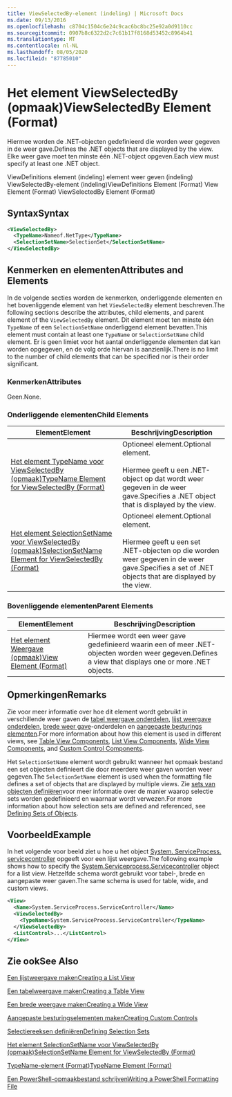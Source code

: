 ```yaml
---
title: ViewSelectedBy-element (indeling) | Microsoft Docs
ms.date: 09/13/2016
ms.openlocfilehash: c8704c1504c6e24c9cac6bc8bc25e92a0d9110cc
ms.sourcegitcommit: 0907b8c6322d2c7c61b17f8168d53452c8964b41
ms.translationtype: MT
ms.contentlocale: nl-NL
ms.lasthandoff: 08/05/2020
ms.locfileid: "87785010"
---
```

# <a name="viewselectedby-element-format"></a><span data-ttu-id="c0619-102">Het element ViewSelectedBy (opmaak)</span><span class="sxs-lookup"><span data-stu-id="c0619-102">ViewSelectedBy Element (Format)</span></span>

<span data-ttu-id="c0619-103">Hiermee worden de .NET-objecten gedefinieerd die worden weer gegeven in de weer gave.</span><span class="sxs-lookup"><span data-stu-id="c0619-103">Defines the .NET objects that are displayed by the view.</span></span> <span data-ttu-id="c0619-104">Elke weer gave moet ten minste één .NET-object opgeven.</span><span class="sxs-lookup"><span data-stu-id="c0619-104">Each view must specify at least one .NET object.</span></span>

<span data-ttu-id="c0619-105">ViewDefinitions element (indeling) element weer geven (indeling) ViewSelectedBy-element (indeling)</span><span class="sxs-lookup"><span data-stu-id="c0619-105">ViewDefinitions Element (Format) View Element (Format) ViewSelectedBy Element (Format)</span></span>

## <a name="syntax"></a><span data-ttu-id="c0619-106">Syntax</span><span class="sxs-lookup"><span data-stu-id="c0619-106">Syntax</span></span>

```xml
<ViewSelectedBy>
  <TypeName>Nameof.NetType</TypeName>
  <SelectionSetName>SelectionSet</SelectionSetName>
</ViewSelectedBy>
```

## <a name="attributes-and-elements"></a><span data-ttu-id="c0619-107">Kenmerken en elementen</span><span class="sxs-lookup"><span data-stu-id="c0619-107">Attributes and Elements</span></span>

<span data-ttu-id="c0619-108">In de volgende secties worden de kenmerken, onderliggende elementen en het bovenliggende element van het `ViewSelectedBy` element beschreven.</span><span class="sxs-lookup"><span data-stu-id="c0619-108">The following sections describe the attributes, child elements, and parent element of the `ViewSelectedBy` element.</span></span> <span data-ttu-id="c0619-109">Dit element moet ten minste één `TypeName` of een `SelectionSetName` onderliggend element bevatten.</span><span class="sxs-lookup"><span data-stu-id="c0619-109">This element must contain at least one `TypeName` or `SelectionSetName` child element.</span></span> <span data-ttu-id="c0619-110">Er is geen limiet voor het aantal onderliggende elementen dat kan worden opgegeven, en de volg orde hiervan is aanzienlijk.</span><span class="sxs-lookup"><span data-stu-id="c0619-110">There is no limit to the number of child elements that can be specified nor is their order significant.</span></span>

### <a name="attributes"></a><span data-ttu-id="c0619-111">Kenmerken</span><span class="sxs-lookup"><span data-stu-id="c0619-111">Attributes</span></span>

<span data-ttu-id="c0619-112">Geen.</span><span class="sxs-lookup"><span data-stu-id="c0619-112">None.</span></span>

### <a name="child-elements"></a><span data-ttu-id="c0619-113">Onderliggende elementen</span><span class="sxs-lookup"><span data-stu-id="c0619-113">Child Elements</span></span>

|<span data-ttu-id="c0619-114">Element</span><span class="sxs-lookup"><span data-stu-id="c0619-114">Element</span></span>|<span data-ttu-id="c0619-115">Beschrijving</span><span class="sxs-lookup"><span data-stu-id="c0619-115">Description</span></span>|
|-------------|-----------------|
|[<span data-ttu-id="c0619-116">Het element TypeName voor ViewSelectedBy (opmaak)</span><span class="sxs-lookup"><span data-stu-id="c0619-116">TypeName Element for ViewSelectedBy (Format)</span></span>](./typename-element-for-viewselectedby-format.md)|<span data-ttu-id="c0619-117">Optioneel element.</span><span class="sxs-lookup"><span data-stu-id="c0619-117">Optional element.</span></span><br /><br /> <span data-ttu-id="c0619-118">Hiermee geeft u een .NET-object op dat wordt weer gegeven in de weer gave.</span><span class="sxs-lookup"><span data-stu-id="c0619-118">Specifies a .NET object that is displayed by the view.</span></span>|
|[<span data-ttu-id="c0619-119">Het element SelectionSetName voor ViewSelectedBy (opmaak)</span><span class="sxs-lookup"><span data-stu-id="c0619-119">SelectionSetName Element for ViewSelectedBy (Format)</span></span>](./selectionsetname-element-for-viewselectedby-format.md)|<span data-ttu-id="c0619-120">Optioneel element.</span><span class="sxs-lookup"><span data-stu-id="c0619-120">Optional element.</span></span><br /><br /> <span data-ttu-id="c0619-121">Hiermee geeft u een set .NET-objecten op die worden weer gegeven in de weer gave.</span><span class="sxs-lookup"><span data-stu-id="c0619-121">Specifies a set of .NET objects that are displayed by the view.</span></span>|

### <a name="parent-elements"></a><span data-ttu-id="c0619-122">Bovenliggende elementen</span><span class="sxs-lookup"><span data-stu-id="c0619-122">Parent Elements</span></span>

|<span data-ttu-id="c0619-123">Element</span><span class="sxs-lookup"><span data-stu-id="c0619-123">Element</span></span>|<span data-ttu-id="c0619-124">Beschrijving</span><span class="sxs-lookup"><span data-stu-id="c0619-124">Description</span></span>|
|-------------|-----------------|
|[<span data-ttu-id="c0619-125">Het element Weergave (opmaak)</span><span class="sxs-lookup"><span data-stu-id="c0619-125">View Element (Format)</span></span>](./view-element-format.md)|<span data-ttu-id="c0619-126">Hiermee wordt een weer gave gedefinieerd waarin een of meer .NET-objecten worden weer gegeven.</span><span class="sxs-lookup"><span data-stu-id="c0619-126">Defines a view that displays one or more .NET objects.</span></span>|

## <a name="remarks"></a><span data-ttu-id="c0619-127">Opmerkingen</span><span class="sxs-lookup"><span data-stu-id="c0619-127">Remarks</span></span>

<span data-ttu-id="c0619-128">Zie voor meer informatie over hoe dit element wordt gebruikt in verschillende weer gaven de [tabel weergave onderdelen](./creating-a-table-view.md), [lijst weergave onderdelen](./creating-a-list-view.md), [brede weer gave](./creating-a-wide-view.md)-onderdelen en [aangepaste besturings elementen](./creating-custom-controls.md).</span><span class="sxs-lookup"><span data-stu-id="c0619-128">For more information about how this element is used in different views, see [Table View Components](./creating-a-table-view.md), [List View Components](./creating-a-list-view.md), [Wide View Components](./creating-a-wide-view.md), and [Custom Control Components](./creating-custom-controls.md).</span></span>

<span data-ttu-id="c0619-129">Het `SelectionSetName` element wordt gebruikt wanneer het opmaak bestand een set objecten definieert die door meerdere weer gaven worden weer gegeven.</span><span class="sxs-lookup"><span data-stu-id="c0619-129">The `SelectionSetName` element is used when the formatting file defines a set of objects that are displayed by multiple views.</span></span> <span data-ttu-id="c0619-130">Zie [sets van objecten definiëren](./defining-selection-sets.md)voor meer informatie over de manier waarop selectie sets worden gedefinieerd en waarnaar wordt verwezen.</span><span class="sxs-lookup"><span data-stu-id="c0619-130">For more information about how selection sets are defined and referenced, see [Defining Sets of Objects](./defining-selection-sets.md).</span></span>

## <a name="example"></a><span data-ttu-id="c0619-131">Voorbeeld</span><span class="sxs-lookup"><span data-stu-id="c0619-131">Example</span></span>

<span data-ttu-id="c0619-132">In het volgende voor beeld ziet u hoe u het object [System. ServiceProcess. servicecontroller](/dotnet/api/System.ServiceProcess.ServiceController) opgeeft voor een lijst weergave.</span><span class="sxs-lookup"><span data-stu-id="c0619-132">The following example shows how to specify the [System.Serviceprocess.Servicecontroller](/dotnet/api/System.ServiceProcess.ServiceController) object for a list view.</span></span> <span data-ttu-id="c0619-133">Hetzelfde schema wordt gebruikt voor tabel-, brede en aangepaste weer gaven.</span><span class="sxs-lookup"><span data-stu-id="c0619-133">The same schema is used for table, wide, and custom views.</span></span>

```xml
<View>
  <Name>System.ServiceProcess.ServiceController</Name>
  <ViewSelectedBy>
    <TypeName>System.ServiceProcess.ServiceController</TypeName>
  </ViewSelectedBy>
  <ListControl>...</ListControl>
</View>
```

## <a name="see-also"></a><span data-ttu-id="c0619-134">Zie ook</span><span class="sxs-lookup"><span data-stu-id="c0619-134">See Also</span></span>

[<span data-ttu-id="c0619-135">Een lijstweergave maken</span><span class="sxs-lookup"><span data-stu-id="c0619-135">Creating a List View</span></span>](./creating-a-list-view.md)

[<span data-ttu-id="c0619-136">Een tabelweergave maken</span><span class="sxs-lookup"><span data-stu-id="c0619-136">Creating a Table View</span></span>](./creating-a-table-view.md)

[<span data-ttu-id="c0619-137">Een brede weergave maken</span><span class="sxs-lookup"><span data-stu-id="c0619-137">Creating a Wide View</span></span>](./creating-a-wide-view.md)

[<span data-ttu-id="c0619-138">Aangepaste besturingselementen maken</span><span class="sxs-lookup"><span data-stu-id="c0619-138">Creating Custom Controls</span></span>](./creating-custom-controls.md)

[<span data-ttu-id="c0619-139">Selectiereeksen definiëren</span><span class="sxs-lookup"><span data-stu-id="c0619-139">Defining Selection Sets</span></span>](./defining-selection-sets.md)

[<span data-ttu-id="c0619-140">Het element SelectionSetName voor ViewSelectedBy (opmaak)</span><span class="sxs-lookup"><span data-stu-id="c0619-140">SelectionSetName Element for ViewSelectedBy (Format)</span></span>](./selectionsetname-element-for-viewselectedby-format.md)

[<span data-ttu-id="c0619-141">TypeName-element (Format)</span><span class="sxs-lookup"><span data-stu-id="c0619-141">TypeName Element (Format)</span></span>](./typename-element-for-viewselectedby-format.md)

[<span data-ttu-id="c0619-142">Een PowerShell-opmaakbestand schrijven</span><span class="sxs-lookup"><span data-stu-id="c0619-142">Writing a PowerShell Formatting File</span></span>](./writing-a-powershell-formatting-file.md)
